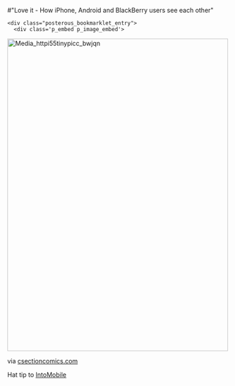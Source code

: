 #"Love it - How iPhone, Android and BlackBerry users see each other"


    <div class="posterous_bookmarklet_entry">
      <div class='p_embed p_image_embed'>
<a href="http://getfile2.posterous.com/getfile/files.posterous.com/conoroneill/vBFrnfkafDaAwzIEsvwxypjruHFHubqsicvnAIsJawCdlepHwptqtjHwAsxe/media_httpi55tinypicc_bwJqn.jpg.scaled1000.jpg"><img alt="Media_httpi55tinypicc_bwjqn" height="707" src="http://getfile1.posterous.com/getfile/files.posterous.com/conoroneill/vBFrnfkafDaAwzIEsvwxypjruHFHubqsicvnAIsJawCdlepHwptqtjHwAsxe/media_httpi55tinypicc_bwJqn.jpg.scaled500.jpg" width="500" /></a>
</div>


<div class="posterous_quote_citation">via <a href="http://www.csectioncomics.com/2010/11/iphone-vs-android-vs-blackberry.html">csectioncomics.com</a></div>
    <p>Hat tip to <a href="http://www.intomobile.com/2010/11/04/how-iphone-android-and-blackberry-users-see-each-other/">IntoMobile</a></p></div>
  